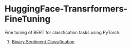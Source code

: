 # HuggingFace-Transrformers-FineTuning

Fine tuning of BERT for classfication tasks using PyTorch.

1.  [Binary Sentiment Classification]( Notebook/Fake-News-Classification-BERT-FineTuning.ipynb )
